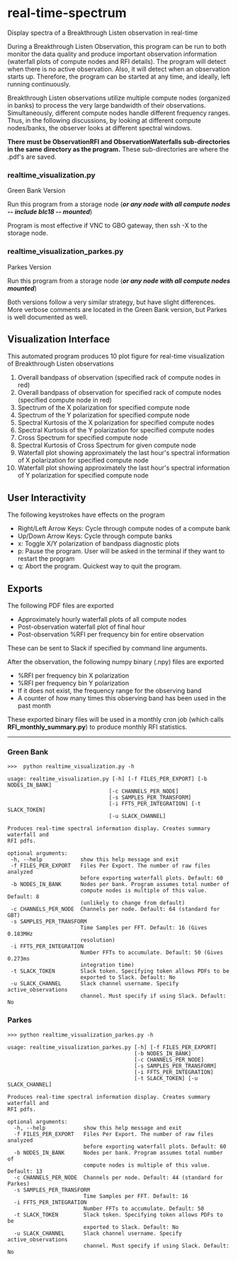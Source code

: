 # real-time-spectrum
Display spectra of a Breakthrough Listen observation in real-time

During a Breakthrough Listen Observation, this program can be run to both monitor the data quality and produce important observation information (waterfall plots of compute nodes and RFI details). The program will detect when there is no active observation. Also, it will detect when an observation starts up. Therefore, the program can be started at any time, and ideally, left running continuously.

Breakthrough Listen observations utilize multiple compute nodes (organized in banks) to process the very large bandwidth of their observations. Simultaneously, different compute nodes handle different frequency ranges. Thus, in the following discussions, by looking at different compute nodes/banks, the observer looks at different spectral windows.

**There must be ObservationRFI and ObservationWaterfalls sub-directories in the same directory as the program.** These sub-directories are where the .pdf's are saved.

### realtime_visualization.py

Green Bank Version

Run this program from a storage node (**_or any node with all compute nodes -- include blc18 -- mounted_**)

Program is most effective if VNC to GBO gateway, then ssh -X to the storage node.

### realtime_visualization_parkes.py

Parkes Version

Run this program from a storage node (**_or any node with all compute nodes mounted_**)

Both versions follow a very similar strategy, but have slight differences. More verbose comments are located in the Green Bank version, but Parkes is well documented as well.

## Visualization Interface

This automated program produces 10 plot figure for real-time visualization of Breakthrough Listen observations

1. Overall bandpass of observation (specified rack of compute nodes in red)
2. Overall bandpass of observation for specified rack of compute nodes (specified compute node in red)
3. Spectrum of the X polarization for specified compute node
4. Spectrum of the Y polarization for specified compute node
5. Spectral Kurtosis of the X polarization for specified compute nodes
6. Spectral Kurtosis of the Y polarization for specified compute nodes
7. Cross Spectrum for specified compute node
8. Spectral Kurtosis of Cross Spectrum for given compute node
9. Waterfall plot showing approximately the last hour's spectral information of X polarization for specified compute node
10. Waterfall plot showing approximately the last hour's spectral information of Y polarization for specified compute node

## User Interactivity

The following keystrokes have effects on the program

* Right/Left Arrow Keys: Cycle through compute nodes of a compute bank
* Up/Down Arrow Keys: Cycle through compute banks
* x: Toggle X/Y polarization of bandpass diagnostic plots
* p: Pause the program. User will be asked in the terminal if they want to restart the program
* q: Abort the program. Quickest way to quit the program.

## Exports

The following PDF files are exported

* Approximately hourly waterfall plots of all compute nodes
* Post-observation waterfall plot of final hour
* Post-observation %RFI per frequency bin for entire observation

These can be sent to Slack if specified by command line arguments.

After the observation, the following numpy binary (.npy) files are exported

* %RFI per frequency bin X polarization
* %RFI per frequency bin Y polarization
* If it does not exist, the frequency range for the observing band
* A counter of how many times this observing band has been used in the past month

These exported binary files will be used in a monthly cron job (which calls **RFI_monthly_summary.py**) to produce monthly RFI statistics.

---

### Green Bank
 ```
 >>>  python realtime_visualization.py -h

usage: realtime_visualization.py [-h] [-f FILES_PER_EXPORT] [-b NODES_IN_BANK]
                                 [-c CHANNELS_PER_NODE]
                                 [-s SAMPLES_PER_TRANSFORM]
                                 [-i FFTS_PER_INTEGRATION] [-t SLACK_TOKEN]
                                 [-u SLACK_CHANNEL]

Produces real-time spectral information display. Creates summary waterfall and
RFI pdfs.

optional arguments:
  -h, --help            show this help message and exit
  -f FILES_PER_EXPORT   Files Per Export. The number of raw files analyzed
                        before exporting waterfall plots. Default: 60
  -b NODES_IN_BANK      Nodes per bank. Program assumes total number of
                        compute nodes is multiple of this value. Default: 8
                        (unlikely to change from default)
  -c CHANNELS_PER_NODE  Channels per node. Default: 64 (standard for GBT)
  -s SAMPLES_PER_TRANSFORM
                        Time Samples per FFT. Default: 16 (Gives 0.183MHz
                        resolution)
  -i FFTS_PER_INTEGRATION
                        Number FFTs to accumulate. Default: 50 (Gives 0.273ms
                        integration time)
  -t SLACK_TOKEN        Slack token. Specifying token allows PDFs to be
                        exported to Slack. Default: No
  -u SLACK_CHANNEL      Slack channel username. Specify active_observations
                        channel. Must specify if using Slack. Default: No
```
### Parkes
```
>>> python realtime_visualization_parkes.py -h

usage: realtime_visualization_parkes.py [-h] [-f FILES_PER_EXPORT]
                                        [-b NODES_IN_BANK]
                                        [-c CHANNELS_PER_NODE]
                                        [-s SAMPLES_PER_TRANSFORM]
                                        [-i FFTS_PER_INTEGRATION]
                                        [-t SLACK_TOKEN] [-u SLACK_CHANNEL]

Produces real-time spectral information display. Creates summary waterfall and
RFI pdfs.

optional arguments:
  -h, --help            show this help message and exit
  -f FILES_PER_EXPORT   Files Per Export. The number of raw files analyzed
                        before exporting waterfall plots. Default: 60
  -b NODES_IN_BANK      Nodes per bank. Program assumes total number of
                        compute nodes is multiple of this value. Default: 13
  -c CHANNELS_PER_NODE  Channels per node. Default: 44 (standard for Parkes)
  -s SAMPLES_PER_TRANSFORM
                        Time Samples per FFT. Default: 16
  -i FFTS_PER_INTEGRATION
                        Number FFTs to accumulate. Default: 50
  -t SLACK_TOKEN        Slack token. Specifying token allows PDFs to be
                        exported to Slack. Default: No
  -u SLACK_CHANNEL      Slack channel username. Specify active_observations
                        channel. Must specify if using Slack. Default: No
```
